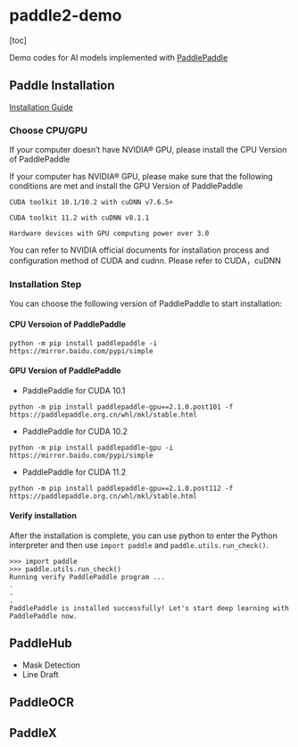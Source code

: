 # paddle2-demo
[toc]

Demo codes for AI models implemented with [PaddlePaddle](https://github.com/PaddlePaddle/)

## Paddle Installation

[Installation Guide](https://www.paddlepaddle.org.cn/install/quick?docurl=/documentation/docs/en/install/pip/linux-pip_en.html)

### Choose CPU/GPU

If your computer doesn’t have NVIDIA® GPU, please install the CPU Version of PaddlePaddle

If your computer has NVIDIA® GPU, please make sure that the following conditions are met and install the GPU Version of PaddlePaddle


```
CUDA toolkit 10.1/10.2 with cuDNN v7.6.5+

CUDA toolkit 11.2 with cuDNN v8.1.1

Hardware devices with GPU computing power over 3.0
```

You can refer to NVIDIA official documents for installation process and configuration method of CUDA and cudnn. Please refer to CUDA，cuDNN

### Installation Step

You can choose the following version of PaddlePaddle to start installation:

#### CPU Versoion of PaddlePaddle
```
python -m pip install paddlepaddle -i https://mirror.baidu.com/pypi/simple
```

#### GPU Version of PaddlePaddle

- PaddlePaddle for CUDA 10.1 
```
python -m pip install paddlepaddle-gpu==2.1.0.post101 -f https://paddlepaddle.org.cn/whl/mkl/stable.html
```

- PaddlePaddle for CUDA 10.2
```
python -m pip install paddlepaddle-gpu -i https://mirror.baidu.com/pypi/simple
```

- PaddlePaddle for CUDA 11.2
```
python -m pip install paddlepaddle-gpu==2.1.0.post112 -f https://paddlepaddle.org.cn/whl/mkl/stable.html
```

#### Verify installation
After the installation is complete, you can use python to enter the Python interpreter and then use `import paddle` and `paddle.utils.run_check()`.
```
>>> import paddle
>>> paddle.utils.run_check()
Running verify PaddlePaddle program ... 
.
.
.
PaddlePaddle is installed successfully! Let's start deep learning with PaddlePaddle now.
```

## PaddleHub
- Mask Detection
- Line Draft

## PaddleOCR


## PaddleX

